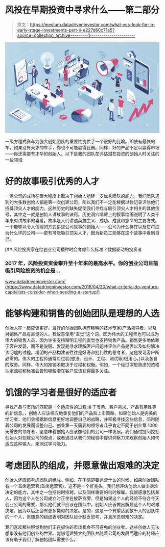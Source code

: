# 风投在早期投资中寻求什么——第二部分

> 原文：<https://medium.datadriveninvestor.com/what-vcs-look-for-in-early-stage-investments-part-ii-e227d60c71a5?source=collection_archive---------1----------------------->

![](img/72e8540ead7e95923a8ac3deed869ead.png)

一级方程式赛车为强大创始团队的重要性提供了一个很好的比喻。即使有最快的车，如果没有天才的车手，你也不可能赢得比赛。同样，好的产品不足以赢得市场——你还需要有才华的创始人。以下是我的团队在评估潜在投资的创始人时关注的一些领域:

# 好的故事吸引优秀的人才

一家公司的成功在很大程度上取决于创始人组建一支优秀团队的能力。我们团队遇到的大多数创始人都是第一次创建公司，所以我们不一定能根据过往记录评估他们招募顶尖人才的能力。这种历史的缺失促使我们寻找与吸引顶尖人才相关的其他信号，其中之一就是创始人讲故事的诀窍。历史洞穴墙壁上的叙事绘画说明了人类千年来对讲故事的喜爱。故事是人们讲述英雄主义、成功、成就和意义的主要方式。一个能够以令人信服的方式讲述公司故事的创始人——公司为什么存在以及它将成为什么样的公司——更有可能吸引顶尖人才，因为新员工能够在这个故事中看到自己。

[](https://www.datadriveninvestor.com/2018/04/20/what-criteria-do-venture-capitalists-consider-when-seeding-a-startup/) [## 风险投资家在给创业公司播种时会考虑什么标准？数据驱动的投资者

### 2017 年，风险投资资金攀升至十年来的最高水平。你的创业公司目前吸引风险投资的机会是…

www.datadriveninvestor.com](https://www.datadriveninvestor.com/2018/04/20/what-criteria-do-venture-capitalists-consider-when-seeding-a-startup/) 

# 能够构建和销售的创始团队是理想的人选

创始人在一起应该更好。最好的创始团队拥有精明的技术专家/产品领导者，以及对销售产品有直觉的人。我故意使用“直觉”这个词，因为伟大的工程师也可以成为伟大的销售人员，因为许多支持精明工程的直觉也支持销售产品。销售更多地依赖于客户发现，而不是说服。发现是寻求理解客户问题并评估产品是否以及如何解决该问题的过程。精明的产品构建者往往是好奇和批判性的思考者，这是发现客户所必需的。伟大的工程师通常对过程(想法、设计、工程、测试等)很用心。)以及各自的取舍。同样，伟大的推销术取决于过程和权衡。例如，一个经过深思熟虑的资格认定流程和标准会告知哪些潜在客户应该获得最多关注。

# 饥饿的学习者是很好的适应者

寻找产品与市场的匹配是一个适应性的过程:关于市场、客户需求、产品有用性等的新信息。，创始人应该相应地重复他们的产品和上市策略。如果创始人是完美的学习者，他们会根据新信息更好地调整自己的战略，并积极寻找这些信息，同时随着公司的发展而调整自己。创业第一天需要的领导者几乎肯定不同于创业第 1000 天需要的领导者，这意味着创始人应该像他们的公司一样发展。我们通过提问挖掘创始人对创建公司的观点，或者通过从我们的经验中提供洞察力来观察创始人如何适应这种输入，来测试学习能力。

# 考虑团队的组成，并愿意做出艰难的决定

创始人还应该考虑团队的组成。例如，在不清楚要运营什么的时候，如果创始团队有一个首席运营官(首席运营官)，这不是一个好兆头。我们想评估创始人做出艰难决定的能力，其中之一包括何时招聘，以及同样重要的何时解雇。我很感激包括某人，因为这个人在公司成立时正坐在披萨盒旁，但是如果这个人的经验不符合今天创业公司的需要，那么他们就不应该在团队中。创始人应该做出解雇这个人的艰难决定，因为以后还会有更多类似的决定。是的，这是一个有望达到数千人的团队中的一个人，但随意的组成表明对团队设计缺乏思考，并且厌恶艰难的决定。

我们喜欢那些察觉到他们正在抓住的市场机会不可避免的创业者。这些创始人无法想象没有他们创业的世界。能够组建强大的团队并随着公司的发展而适应的特质应该有助于我们了解创始团队需要什么。